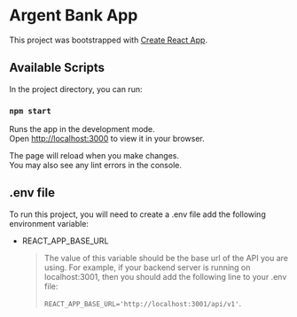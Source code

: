 # Argent Bank App

This project was bootstrapped with [Create React App](https://github.com/facebook/create-react-app).

## Available Scripts

In the project directory, you can run:

### `npm start`

Runs the app in the development mode.\
Open [http://localhost:3000](http://localhost:3000) to view it in your browser.

The page will reload when you make changes.\
You may also see any lint errors in the console.

## .env file

To run this project, you will need to create a .env file add the following environment variable:

- REACT_APP_BASE_URL
  > The value of this variable should be the base url of the API you are using. For example, if your backend server is running on localhost:3001, then you should add the following line to your .env file:
  >
  > `REACT_APP_BASE_URL='http://localhost:3001/api/v1'`.
